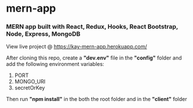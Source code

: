 # mern-app
### MERN app built with React, Redux, Hooks, React Bootstrap, Node, Express, MongoDB
View live project @ https://kay-mern-app.herokuapp.com/

After cloning this repo, create a **"dev.env"** file in the **"config"** folder and add the following environment variables:
1. PORT
2. MONGO_URI
3. secretOrKey

Then run **"npm install"** in the both the root folder and in the **"client"** folder
